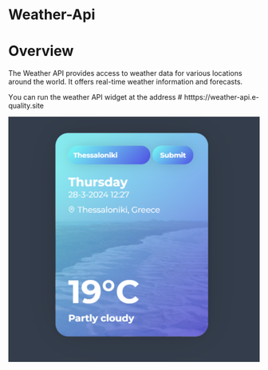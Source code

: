 # Weather-Api

# Overview

The Weather API provides access to weather data for various locations around the world. It offers real-time weather information and forecasts.

 Υou can run the weather API widget at the address  # htttps://weather-api.e-quality.site

![Screenshot_1](weather.png)

